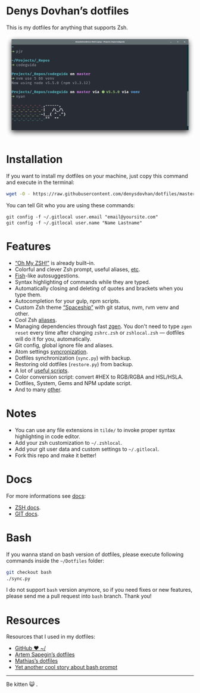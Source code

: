 # Denys Dovhan’s dotfiles

This is my dotfiles for anything that supports Zsh.

![Terminal App](./preview.png)

# Installation

If you want to install my dotfiles on your machine, just copy this command and execute in the terminal:

```sh
wget -O - https://raw.githubusercontent.com/denysdovhan/dotfiles/master/installer.sh | sh
```

You can tell Git who you are using these commands:

```
git config -f ~/.gitlocal user.email "email@yoursite.com"
git config -f ~/.gitlocal user.name "Name Lastname"
```

# Features

* [“Oh My ZSH!”](http://ohmyz.sh/) is already built–in.
* Colorful and clever Zsh prompt, useful aliases, [etc](./docs/ZSH.md).
* [Fish](https://fishshell.com/)-like autosuggestions.
* Syntax highlighting of commands while they are typed.
* Automatically closing and deleting of quotes and brackets when you type them.
* Autocompletion for your gulp, npm scripts.
* Custom Zsh theme [“Spaceship”](https://github.com/denysdovhan/spaceship-zsh-theme) with git status, nvm, rvm venv and other.
* Cool Zsh [aliases](./docs/ZSH.md).
* Managing dependencies through fast [zgen](https://github.com/tarjoilija/zgen#automatically-check-for-filechanges-and-regenerate-zinit). You don't need to type `zgen reset` every time after changing `zshrc.zsh` or `zshlocal.zsh` — dotfiles will do it for you, automatically.
* Git config, global ignore file and aliases.
* Atom settings [syncronization](https://github.com/denysdovhan/dotfiles/tree/master/setup/atom.sh).
* Dotfiles synchronization (`sync.py`) with backup.
* Restoring old dotfiles (`restore.py`) from backup.
* A lot of [useful scripts](https://github.com/denysdovhan/dotfiles/tree/master/bin).
* Color conversion script: convert #HEX to RGB/RGBA and HSL/HSLA.
* Dotfiles, System, Gems and NPM update script.
* And to many [other](./docs/ZSH.md).

# Notes

* You can use any file extensions in `tilde/` to invoke proper syntax highlighting in code editor.
* Add your zsh customization to `~/.zshlocal`.
* Add your git user data and custom settings to `~/.gitlocal`.
* Fork this repo and make it better!

# Docs

For more informations see [docs](./docs):

* [ZSH docs](./docs/ZSH.md).
* [GIT docs](./docs/GIT.md).

# Bash

If you wanna stand on bash version of dotfiles, please execute following commands inside the `~/Dotfiles` folder:

```sh
git checkout bash
./sync.py
```

I do not support `bash` version anymore, so if you need fixes or new features, please send me a pull request into `bash` branch. Thank you!

# Resources

Resources that I used in my dotfiles:

* [GitHub ❤ ~/](http://dotfiles.github.com/)
* [Artem Sapegin’s dotfiles](https://github.com/sapegin/dotfiles)
* [Mathias’s dotfiles](https://github.com/mathiasbynens/dotfiles)
* [Yet another cool story about bash prompt](http://habrahabr.ru/company/mailru/blog/145008/)

---

Be kitten :smiley_cat: .
